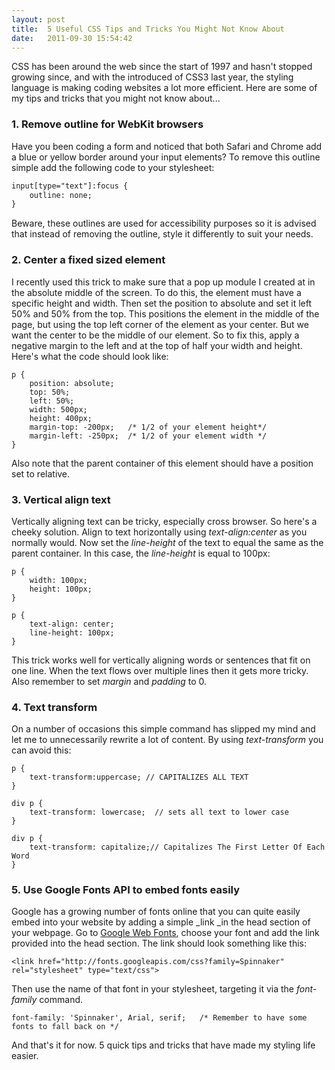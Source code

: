```yaml
---
layout: post
title:  5 Useful CSS Tips and Tricks You Might Not Know About
date:   2011-09-30 15:54:42
---
```


CSS has been around the web since the start of 1997 and hasn't stopped growing since, and with the introduced of CSS3 last year, the styling language is making coding websites a lot more efficient. Here are some of my tips and tricks that you might not know about...

### 1. Remove outline for WebKit browsers

Have you been coding a form and noticed that both Safari and Chrome add a blue or yellow border around your input elements? To remove this outline simple add the following code to your stylesheet:

```html
input[type="text"]:focus {
    outline: none;
}
```

Beware, these outlines are used for accessibility purposes so it is advised that instead of removing the outline, style it differently to suit your needs.

### 2. Center a fixed sized element

I recently used this trick to make sure that a pop up module I created at in the absolute middle of the screen. To do this, the element must have a specific height and width. Then set the position to absolute and set it left 50% and 50% from the top. This positions the element in the middle of the page, but using the top left corner of the element as your center. But we want the center to be the middle of our element. So to fix this, apply a negative margin to the left and at the top of half your width and height. Here's what the code should look like:

```
p {
    position: absolute;
    top: 50%;
    left: 50%;
    width: 500px;
    height: 400px;
    margin-top: -200px;   /* 1/2 of your element height*/
    margin-left: -250px;  /* 1/2 of your element width */
}
```

Also note that the parent container of this element should have a position set to relative.

### 3. Vertical align text

Vertically aligning text can be tricky, especially cross browser. So here's a cheeky solution. Align to text horizontally using _text-align:center_ as you normally would. Now set the _line-height_ of the text to equal the same as the parent container. In this case, the _line-height_ is equal to 100px:

```
p {
    width: 100px;
    height: 100px;
}

p {
    text-align: center;
    line-height: 100px;
}
```

This trick works well for vertically aligning words or sentences that fit on one line. When the text flows over multiple lines then it gets more tricky. Also remember to set _margin_ and _padding_ to 0.

### 4. Text transform

On a number of occasions this simple command has slipped my mind and let me to unnecessarily rewrite a lot of content. By using _text-transform_ you can avoid this:

```
p {
    text-transform:uppercase; // CAPITALIZES ALL TEXT
}

div p {
    text-transform: lowercase;  // sets all text to lower case
}

div p {
    text-transform: capitalize;// Capitalizes The First Letter Of Each Word
}
```

### 5. Use Google Fonts API to embed fonts easily

Google has a growing number of fonts online that you can quite easily embed into your website by adding a simple _link _in the head section of your webpage. Go to [Google Web Fonts](www.google.com/webfonts), choose your font and add the link provided into the head section. The link should look something like this:

```
<link href="http://fonts.googleapis.com/css?family=Spinnaker" rel="stylesheet" type="text/css">
```

Then use the name of that font in your stylesheet, targeting it via the _font-family_ command.

```
font-family: 'Spinnaker', Arial, serif;   /* Remember to have some fonts to fall back on */
```

And that's it for now. 5 quick tips and tricks that have made my styling life easier.

